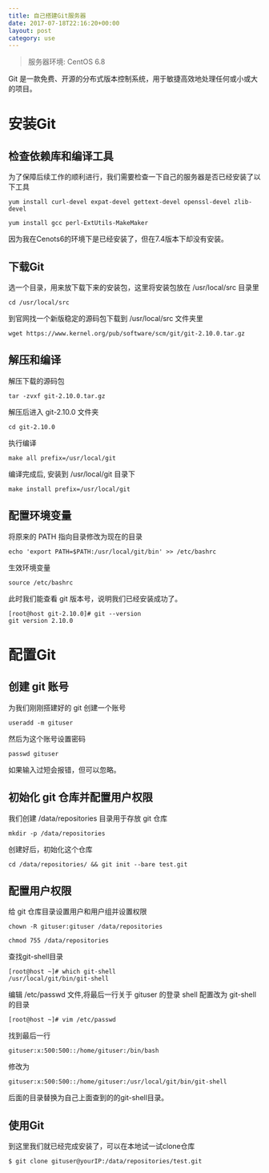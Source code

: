 ```yaml
---
title: 自己搭建Git服务器
date: 2017-07-18T22:16:20+00:00
layout: post
category: use
---
```

> 服务器环境: CentOS 6.8

Git 是一款免费、开源的分布式版本控制系统，用于敏捷高效地处理任何或小或大的项目。

# 安装Git

## 检查依赖库和编译工具

为了保障后续工作的顺利进行，我们需要检查一下自己的服务器是否已经安装了以下工具

```
yum install curl-devel expat-devel gettext-devel openssl-devel zlib-devel
```
```
yum install gcc perl-ExtUtils-MakeMaker
```
因为我在Cenots6的环境下是已经安装了，但在7.4版本下却没有安装。

## 下载Git

选一个目录，用来放下载下来的安装包，这里将安装包放在 /usr/local/src 目录里

```
cd /usr/local/src
```

到官网找一个新版稳定的源码包下载到 /usr/local/src 文件夹里
```
wget https://www.kernel.org/pub/software/scm/git/git-2.10.0.tar.gz
```

## 解压和编译

解压下载的源码包
```
tar -zvxf git-2.10.0.tar.gz
```

解压后进入 git-2.10.0 文件夹
```
cd git-2.10.0
```

执行编译


```
make all prefix=/usr/local/git
```

编译完成后, 安装到 /usr/local/git 目录下
```
make install prefix=/usr/local/git
```

## 配置环境变量

将原来的 PATH 指向目录修改为现在的目录
```
echo 'export PATH=$PATH:/usr/local/git/bin' >> /etc/bashrc
```

生效环境变量
```
source /etc/bashrc
```

此时我们能查看 git 版本号，说明我们已经安装成功了。
```
[root@host git-2.10.0]# git --version
git version 2.10.0
```

# 配置Git

## 创建 git 账号

为我们刚刚搭建好的 git 创建一个账号

```
useradd -m gituser
```

然后为这个账号设置密码
```
passwd gituser
```
如果输入过短会报错，但可以忽略。

## 初始化 git 仓库并配置用户权限

我们创建 /data/repositories 目录用于存放 git 仓库

```
mkdir -p /data/repositories

```
创建好后，初始化这个仓库
```
cd /data/repositories/ && git init --bare test.git
```

## 配置用户权限

给 git 仓库目录设置用户和用户组并设置权限

```
chown -R gituser:gituser /data/repositories
```

```
chmod 755 /data/repositories
```

查找git-shell目录

```
[root@host ~]# which git-shell
/usr/local/git/bin/git-shell
```

编辑 /etc/passwd 文件,将最后一行关于 gituser 的登录 shell 配置改为 git-shell 的目录

```
[root@host ~]# vim /etc/passwd
```
找到最后一行
```
gituser:x:500:500::/home/gituser:/bin/bash
```

修改为

```
gituser:x:500:500::/home/gituser:/usr/local/git/bin/git-shell
```

后面的目录替换为自己上面查到的的git-shell目录。

## 使用Git

到这里我们就已经完成安装了，可以在本地试一试clone仓库

```
$ git clone gituser@yourIP:/data/repositories/test.git
```
